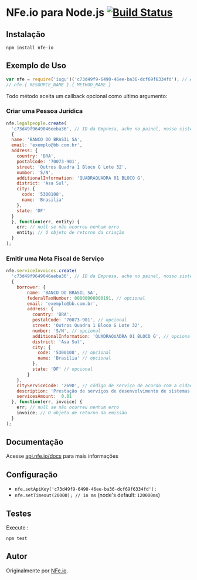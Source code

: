 # NFe.io para Node.js [![Build Status](https://travis-ci.org/nfeio/nfe-node.png?branch=master)](https://travis-ci.org/nfeio/nfe-node)

## Instalação

`npm install nfe-io`

## Exemplo de Uso
```js
var nfe = require('iugu')('c73d49f9-6490-46ee-ba36-dcf69f6334fd'); // Ache sua chave API no Painel
// nfe.{ RESOURCE_NAME }.{ METHOD_NAME }
```
Todo método aceita um callback opcional como ultimo argumento:

### Criar uma Pessoa Jurídica
```js
nfe.legalpeople.create(
  'c73d49f9649046eeba36', // ID da Empresa, ache no painel, nosso sistema é multi empresas :)
  {
  name: 'BANCO DO BRASIL SA',
  email: 'exemplo@bb.com.br',
  address: {
    country: 'BRA',
    postalCode: '70073-901',
    street: 'Outros Quadra 1 Bloco G Lote 32',
    number: 'S/N',
    additionalInformation: 'QUADRAQUADRA 01 BLOCO G',
    district: 'Asa Sul',
    city: {
      code: '5300108',
      name: 'Brasilia'
    },
    state: 'DF'
  }
  }, function(err, entity) {
    err; // null se não ocorreu nenhum erro
    entity; // O objeto de retorno da criação
  }
);
```

### Emitir uma Nota Fiscal de Serviço
```js
nfe.serviceInvoices.create(
  'c73d49f9649046eeba36', // ID da Empresa, ache no painel, nosso sistema é multi empresas :)
  {  
    borrower: {
        name: 'BANCO DO BRASIL SA',
        federalTaxNumber: 00000000000191, // opcional
        email: 'exemplo@bb.com.br',
        address: {
          country: 'BRA',
          postalCode: '70073-901', // opcional 
          street: 'Outros Quadra 1 Bloco G Lote 32',
          number: 'S/N', // opcional 
          additionalInformation: 'QUADRAQUADRA 01 BLOCO G', // opcional
          district: 'Asa Sul',
          city: {
            code: '5300108', // opcional
            name: 'Brasilia' // opcional 
          },
          state: 'DF' // opcional
        }
    },
    cityServiceCode: '2690', // código de serviço de acordo com a cidade
    description: 'Prestação de serviços de desenvolvimento de sistemas.',
    servicesAmount:  0.01
  }, function(err, invoice) {    
    err; // null se não ocorreu nenhum erro
    invoice; // O objeto de retorno da emissão    
  }
);
```

## Documentação
Acesse [api.nfe.io/docs](http://api.nfe.io/swagger) para mais informações

## Configuração

 * `nfe.setApiKey('c73d49f9-6490-46ee-ba36-dcf69f6334fd');`
 * `nfe.setTimeout(20000); // in ms` (node's default: `120000ms`)

## Testes
Execute :

`npm test`

## Autor

Originalmente por [NFe.io](https://github.com/nfeio).
